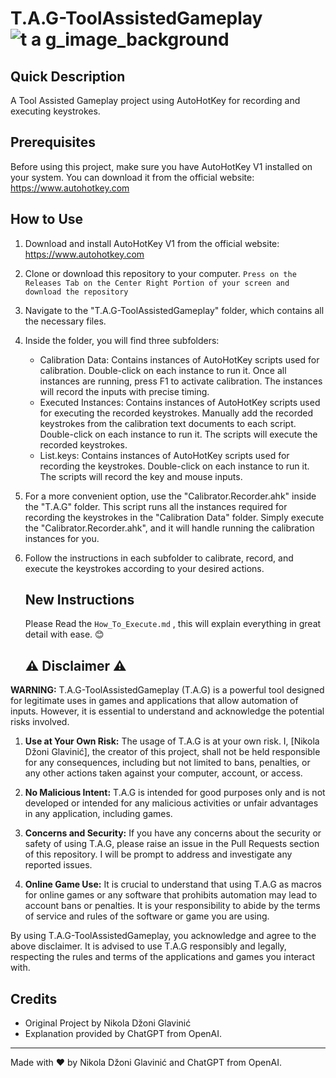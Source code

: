 # T.A.G-ToolAssistedGameplay![t a g_image_background](https://github.com/JohnnYDeveloperAHK/T.A.G-ToolAssistedGameplay/assets/11061707/190a5f1c-c874-4a36-b834-73d5488e9ad4)
## Quick Description

 A Tool Assisted Gameplay project using AutoHotKey for recording and executing keystrokes.

 ## Prerequisites
 Before using this project, make sure you have AutoHotKey V1 installed on your system. You can download it from the official website: https://www.autohotkey.com

 ## How to Use
 1. Download and install AutoHotKey V1 from the official website: https://www.autohotkey.com

 2. Clone or download this repository to your computer. `Press on the Releases Tab on the Center Right Portion of your screen and download the repository`

 3. Navigate to the "T.A.G-ToolAssistedGameplay" folder, which contains all the necessary files.

 4. Inside the folder, you will find three subfolders:
     - Calibration Data: Contains instances of AutoHotKey scripts used for calibration. Double-click on each instance to run it. Once all instances are running, press F1 to activate calibration. The instances will record the inputs with precise timing.
     - Executed Instances: Contains instances of AutoHotKey scripts used for executing the recorded keystrokes. Manually add the recorded keystrokes from the calibration text documents to each script. Double-click on each instance to run it. The scripts will execute the recorded keystrokes.
     - List.keys: Contains instances of AutoHotKey scripts used for recording the keystrokes. Double-click on each instance to run it. The scripts will record the key and mouse inputs.

 5. For a more convenient option, use the "Calibrator.Recorder.ahk" inside the "T.A.G" folder. This script runs all the instances required for recording the keystrokes in the "Calibration Data" folder. Simply execute the "Calibrator.Recorder.ahk", and it will handle running the calibration instances for you.

 6. Follow the instructions in each subfolder to calibrate, record, and execute the keystrokes according to your desired actions.

    ## New Instructions

    Please Read the `How_To_Execute.md` , this will explain everything in great detail with ease. 😊

    ## ⚠️ Disclaimer ⚠️

**WARNING:** T.A.G-ToolAssistedGameplay (T.A.G) is a powerful tool designed for legitimate uses in games and applications that allow automation of inputs. However, it is essential to understand and acknowledge the potential risks involved.

1. **Use at Your Own Risk:** The usage of T.A.G is at your own risk. I, [Nikola Džoni Glavinić], the creator of this project, shall not be held responsible for any consequences, including but not limited to bans, penalties, or any other actions taken against your computer, account, or access.

2. **No Malicious Intent:** T.A.G is intended for good purposes only and is not developed or intended for any malicious activities or unfair advantages in any application, including games.

3. **Concerns and Security:** If you have any concerns about the security or safety of using T.A.G, please raise an issue in the Pull Requests section of this repository. I will be prompt to address and investigate any reported issues.

4. **Online Game Use:** It is crucial to understand that using T.A.G as macros for online games or any software that prohibits automation may lead to account bans or penalties. It is your responsibility to abide by the terms of service and rules of the software or game you are using.

By using T.A.G-ToolAssistedGameplay, you acknowledge and agree to the above disclaimer. It is advised to use T.A.G responsibly and legally, respecting the rules and terms of the applications and games you interact with.


 ## Credits
 - Original Project by Nikola Džoni Glavinić
 - Explanation provided by ChatGPT from OpenAI.

 ---
 Made with ❤️ by Nikola Džoni Glavinić and ChatGPT from OpenAI.

